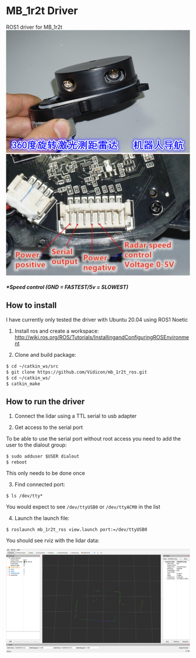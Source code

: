 # MB_1r2t Driver
ROS1 driver for MB_1r2t
![alt text](doc/mb_1r2t.jpg)
![alt text](doc/lidar_pinout.jpg)
##### *Speed control (GND = FASTEST/5v = SLOWEST)

## How to install
I have currently only tested the driver with Ubuntu 20.04 using ROS1 Noetic

1. Install ros and create a workspace: http://wiki.ros.org/ROS/Tutorials/InstallingandConfiguringROSEnvironment

2. Clone and build package:

``` 
$ cd ~/catkin_ws/src
$ git clone https://github.com/Vidicon/mb_1r2t_ros.git
$ cd ~/catkin_ws/
$ catkin_make
```

## How to run the driver  
1. Connect the lidar using a TTL serial to usb adapter

2. Get access to the serial port  

To be able to use the serial port without root access you need to add the user to the dialout group:
```
$ sudo adduser $USER dialout
$ reboot
```
This only needs to be done once  

3. Find connected port:  
```
$ ls /dev/tty*
```
You would expect to see `/dev/ttyUSB0` or `/dev/ttyACM0` in the list

4. Launch the launch file:
```
$ roslaunch mb_1r2t_ros view.launch port:=/dev/ttyUSB0
```
You should see rviz with the lidar data:

![alt text](doc/rviz_view.png)



